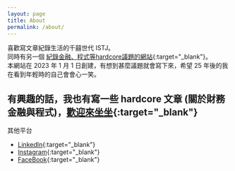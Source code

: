 ```yaml
---
layout: page
title: About
permalink: /about/
---
```

喜歡寫文章紀錄生活的千囍世代 ISTJ。  
同時有另一個 [紀錄金融、程式等hardcore議題的網站](https://financeprotein.com/){:target="_blank"}。    
本網站在 2023 年 1 月 1 日創建，有想到甚麼議題就會寫下來，希望 25 年後的我在看到年輕時的自己會會心一笑。  

有興趣的話，我也有寫一些 hardcore 文章 (關於財務金融與程式)，[歡迎來坐坐](https://financeprotein.com/){:target="_blank"}
---
其他平台
- [LinkedIn](https://www.linkedin.com/in/lung-hung-blair-lin-645a85194/){:target="_blank"}
- [Instagram](https://www.instagram.com/llh.07/){:target="_blank"}
- [FaceBook](https://www.facebook.com/lin.techawk/){:target="_blank"}
